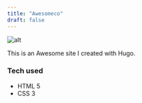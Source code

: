 ```yaml
---
title: "Awesomeco"
draft: false
---
```


![alt](//via.placeholder.com/640x150)

This is an Awesome site I created with Hugo.

### Tech used

* HTML 5
* CSS 3
